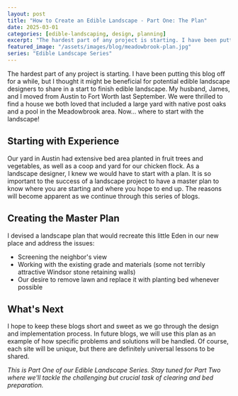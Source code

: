 ```yaml
---
layout: post
title: "How to Create an Edible Landscape - Part One: The Plan"
date: 2025-03-01
categories: [edible-landscaping, design, planning]
excerpt: "The hardest part of any project is starting. I have been putting this blog off for a while, but I thought it might be beneficial for potential edible landscape designers to share in a start to finish edible landscape."
featured_image: "/assets/images/blog/meadowbrook-plan.jpg"
series: "Edible Landscape Series"
---
```


The hardest part of any project is starting. I have been putting this blog off for a while, but I thought it might be beneficial for potential edible landscape designers to share in a start to finish edible landscape. My husband, James, and I moved from Austin to Fort Worth last September. We were thrilled to find a house we both loved that included a large yard with native post oaks and a pool in the Meadowbrook area. Now… where to start with the landscape! 

## Starting with Experience

Our yard in Austin had extensive bed area planted in fruit trees and vegetables, as well as a coop and yard for our chicken flock. As a landscape designer, I knew we would have to start with a plan. It is so important to the success of a landscape project to have a master plan to know where you are starting and where you hope to end up. The reasons will become apparent as we continue through this series of blogs.

## Creating the Master Plan

I devised a landscape plan that would recreate this little Eden in our new place and address the issues: 
- Screening the neighbor's view
- Working with the existing grade and materials (some not terribly attractive Windsor stone retaining walls)
- Our desire to remove lawn and replace it with planting bed whenever possible

## What's Next

I hope to keep these blogs short and sweet as we go through the design and implementation process. In future blogs, we will use this plan as an example of how specific problems and solutions will be handled. Of course, each site will be unique, but there are definitely universal lessons to be shared.

*This is Part One of our Edible Landscape Series. Stay tuned for Part Two where we'll tackle the challenging but crucial task of clearing and bed preparation.*

